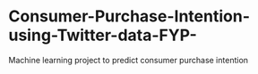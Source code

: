 # Consumer-Purchase-Intention-using-Twitter-data-FYP-
Machine learning project to predict consumer purchase intention
